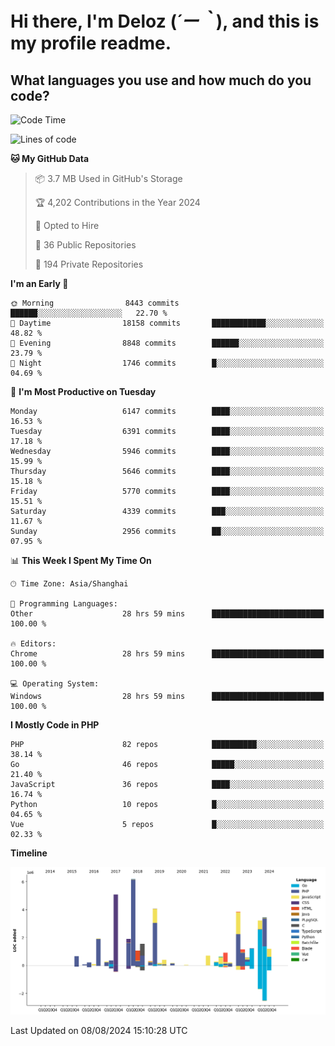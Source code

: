 # **Hi there, I'm Deloz (*´ー｀*), and this is my profile readme.**

## **What languages you use and how much do you code?**

<!--START_SECTION:waka-->
![Code Time](http://img.shields.io/badge/Code%20Time-4%2C530%20hrs%2027%20mins-blue)

![Lines of code](https://img.shields.io/badge/From%20Hello%20World%20I%27ve%20Written-41.7%20million%20lines%20of%20code-blue)

**🐱 My GitHub Data** 

> 📦 3.7 MB Used in GitHub's Storage 
 > 
> 🏆 4,202 Contributions in the Year 2024
 > 
> 💼 Opted to Hire
 > 
> 📜 36 Public Repositories 
 > 
> 🔑 194 Private Repositories 
 > 
**I'm an Early 🐤** 

```text
🌞 Morning                8443 commits        ██████░░░░░░░░░░░░░░░░░░░   22.70 % 
🌆 Daytime                18158 commits       ████████████░░░░░░░░░░░░░   48.82 % 
🌃 Evening                8848 commits        ██████░░░░░░░░░░░░░░░░░░░   23.79 % 
🌙 Night                  1746 commits        █░░░░░░░░░░░░░░░░░░░░░░░░   04.69 % 
```
📅 **I'm Most Productive on Tuesday** 

```text
Monday                   6147 commits        ████░░░░░░░░░░░░░░░░░░░░░   16.53 % 
Tuesday                  6391 commits        ████░░░░░░░░░░░░░░░░░░░░░   17.18 % 
Wednesday                5946 commits        ████░░░░░░░░░░░░░░░░░░░░░   15.99 % 
Thursday                 5646 commits        ████░░░░░░░░░░░░░░░░░░░░░   15.18 % 
Friday                   5770 commits        ████░░░░░░░░░░░░░░░░░░░░░   15.51 % 
Saturday                 4339 commits        ███░░░░░░░░░░░░░░░░░░░░░░   11.67 % 
Sunday                   2956 commits        ██░░░░░░░░░░░░░░░░░░░░░░░   07.95 % 
```


📊 **This Week I Spent My Time On** 

```text
🕑︎ Time Zone: Asia/Shanghai

💬 Programming Languages: 
Other                    28 hrs 59 mins      █████████████████████████   100.00 % 

🔥 Editors: 
Chrome                   28 hrs 59 mins      █████████████████████████   100.00 % 

💻 Operating System: 
Windows                  28 hrs 59 mins      █████████████████████████   100.00 % 
```

**I Mostly Code in PHP** 

```text
PHP                      82 repos            ██████████░░░░░░░░░░░░░░░   38.14 % 
Go                       46 repos            █████░░░░░░░░░░░░░░░░░░░░   21.40 % 
JavaScript               36 repos            ████░░░░░░░░░░░░░░░░░░░░░   16.74 % 
Python                   10 repos            █░░░░░░░░░░░░░░░░░░░░░░░░   04.65 % 
Vue                      5 repos             █░░░░░░░░░░░░░░░░░░░░░░░░   02.33 % 
```



**Timeline**

![Lines of Code chart](https://raw.githubusercontent.com/deloz/deloz/main/assets/bar_graph.png)


 Last Updated on 08/08/2024 15:10:28 UTC
<!--END_SECTION:waka-->
